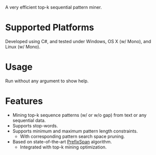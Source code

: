 A very efficient top-k sequential pattern miner.

# Supported Platforms
Developed using C#, and tested under Windows, OS X (w/ Mono), and Linux (w/ Mono). 

# Usage
Run without any argument to show help. 

# Features
- Mining top-k sequence patterns (w/ or w/o gap) from text or any sequential data. 
- Supports stop-words. 
- Supports minimum and maximum pattern length constraints.
    - With corresponding pattern search space pruning. 
- Based on state-of-the-art [PrefixSpan](http://www.cs.sfu.ca/~jpei/publications/span.pdf) algorithm. 
    - Integrated with top-k mining optimization.
